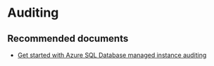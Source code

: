 <properties
	pageTitle="Auditing"
	description="Auditing"
	infoBubbleText="Auditing"
	service=""
	resource=""
	authors="srdan-bozovic-msft"
	ms.author="srbozovi"
	displayOrder=""
	articleId="b015edf8-6da6-4488-bdb3-186a1ff80aca"
	diagnosticScenario=""
	selfHelpType="generic"
	supportTopicIds="32637233"
	resourceTags=""
	productPesIds="16259"
	cloudEnvironments="public"
/>

# Auditing

## **Recommended documents**

- [Get started with Azure SQL Database managed instance auditing](https://docs.microsoft.com/azure/sql-database/sql-database-managed-instance-auditing)
